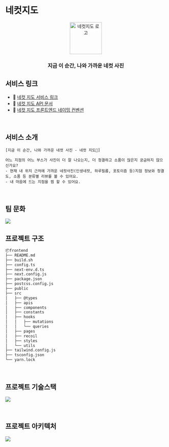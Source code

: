 # 네컷지도

<p align="middle" >
  <img width="100px;" src="https://i.imgur.com/MFtMW8Z.png" alt="네컷지도 로고"/>
</p>

<h3 align="middle"> 지금 이 순간, 나와 가까운 네컷 사진 </h3>

</center>

## 서비스 링크

- 🔗 [네컷 지도 서비스 링크](https://photosmap.vercel.app)
- 🔗 [네컷 지도 API 문서](https://organization-ggq.gitbook.io/undefined/)
- 📄 [네컷 지도 프론트엔드 네이밍 컨벤션](https://www.notion.so/Convention-1d56977b60794e239bd760a87045386c?pvs=4)

<br>

## 서비스 소개

    [지금 이 순간, 나와 가까운 네컷 사진 - 네컷 지도📸]

    어느 지점의 어느 부스가 사진이 더 잘 나오는지, 더 청결하고 소품이 많은지 궁금하지 않으신가요?
    - 현재 내 위치 근처에 가까운 네컷사진(인생네컷, 하루필름, 포토이즘 등)지점 정보와 청결도, 소품 등 분류별 리뷰를 볼 수 있어요.
    - 내 마음에 드는 지점을 찜 할 수 있어요.

<br>

## 팀 문화

![](https://i.imgur.com/6Mr1NTz.png)
<br>

## 프로젝트 구조

```bash
📦frontend
├── README.md
├── build.sh
├── config.ts
├── next-env.d.ts
├── next.config.js
├── package.json
├── postcss.config.js
├── public
├── src
│   ├── @types
│   ├── apis
│   ├── components
│   ├── constants
│   ├── hooks
│   │   ├── mutations
│   │   └── queries
│   ├── pages
│   ├── recoil
│   ├── styles
│   └── utils
├── tailwind.config.js
├── tsconfig.json
└── yarn.lock
```

<br>

## 프로젝트 기술스택

![](https://i.imgur.com/F0Ly3iA.png)

<br>

## 프로젝트 아키텍처

![](https://i.imgur.com/dSbvq7n.jpg)

